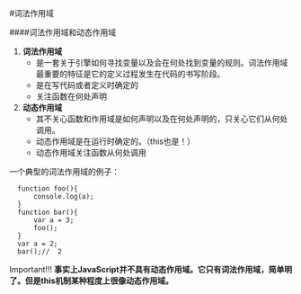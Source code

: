 #词法作用域

####词法作用域和动态作用域
1. **词法作用域**
    * 是一套关于引擎如何寻找变量以及会在何处找到变量的规则。词法作用域最重要的特征是它的定义过程发生在代码的书写阶段。
    * 是在写代码或者定义时确定的
    * 关注函数在何处声明
2. **动态作用域**
    * 其不关心函数和作用域是如何声明以及在何处声明的，只关心它们从何处调用。
    * 动态作用域是在运行时确定的。（this也是！）
    * 动态作用域关注函数从何处调用


一个典型的词法作用域的例子：

      function foo(){
          console.log(a);	
      }
      function bar(){
          var a = 3;
          foo();
      }
      var a = 2;
      bar();//	2

Important!!! **事实上JavaScript并不具有动态作用域。它只有词法作用域，简单明了。但是this机制某种程度上很像动态作用域。**
